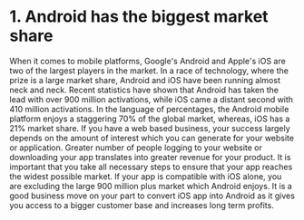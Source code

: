 # 1. Android has the biggest market share
When it comes to mobile platforms, Google's Android and Apple's iOS are two of the largest players in the market. In a race of technology, where the prize is a large market share, Android and iOS have been running almost neck and neck. Recent statistics have shown that Android has taken the lead with over 900 million activations, while iOS came a distant second with 410 million activations. In the language of percentages, the Android mobile platform enjoys a staggering 70% of the global market, whereas, iOS has a 21% market share.
If you have a web based business, your success largely depends on the amount of interest which you can generate for your website or application. Greater number of people logging to your website or downloading your app translates into greater revenue for your product. It is important that you take all necessary steps to ensure that your app reaches the widest possible market.
If your app is compatible with iOS alone, you are excluding the large 900 million plus market which Android enjoys. It is a good business move on your part to convert iOS app into Android as it gives you access to a bigger customer base and increases long term profits.

